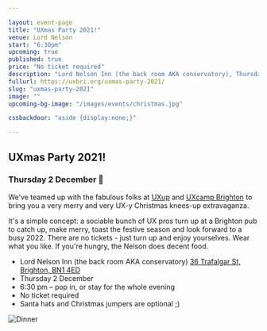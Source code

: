 ```yaml
---

layout: event-page  
title: "UXmas Party 2021!"
venue: Lord Nelson
start: "6:30pm"
upcoming: true
published: true
price: "No ticket required"
description: "Lord Nelson Inn (the back room AKA conservatory), Thursday 2 December, 6:30 pm – pop in, or stay for the whole evening, No ticket required."
fullurl: https://uxbri.org/uxmas-party-2021/
slug: "uxmas-party-2021"
image: ""
upcoming-bg-image: "/images/events/christmas.jpg"

cssbackdoor: "aside {display:none;}"

---
```


## UXmas Party 2021!

### Thursday 2 December 🎄

We’ve teamed up with the fabulous folks at [UXup](https://twitter.com/UXup_Brighton) and [UXcamp Brighton](https://www.uxcampbrighton.org/) to bring you a very merry and very UX-y Christmas knees-up extravaganza.

It's a simple concept: a sociable bunch of UX pros turn up at a Brighton pub to catch up, make merry, toast the festive season and look forward to a busy 2022. There are no tickets - just turn up and enjoy yourselves. Wear what you like. If you're hungry, the Nelson does decent food.

 - Lord Nelson Inn (the back room AKA conservatory) <a href="https://goo.gl/maps/cZpCtXY6uaR2hLnZ7" title="Google Map of The Lord Nelson Inn">36 Trafalgar St, Brighton, BN1 4ED</a>
 - Thursday 2 December
 - 6:30 pm – pop in, or stay for the whole evening
 - No ticket required
 - Santa hats and Christmas jumpers are optional ;)


![Dinner](/images/dinner.jpg)